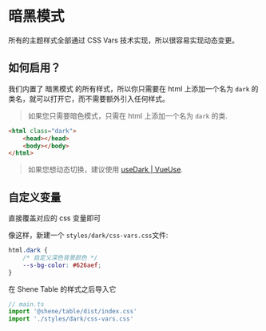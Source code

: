 # 暗黑模式

所有的主题样式全部通过 CSS Vars 技术实现，所以很容易实现动态变更。

## 如何启用？

我们内置了 暗黑模式 的所有样式，所以你只需要在 html 上添加一个名为 `dark` 的类名，就可以打开它，而不需要额外引入任何样式。

> 如果您只需要暗色模式，只需在 html 上添加一个名为 `dark` 的类.

```html
<html class="dark">
	<head></head>
	<body></body>
</html>
```

> 如果您想动态切换，建议使用 [useDark | VueUse](https://vueuse.org/core/useDark/).

## 自定义变量

直接覆盖对应的 css 变量即可

像这样，新建一个 `styles/dark/css-vars.css`文件:

```css
html.dark {
	/* 自定义深色背景颜色 */
	--s-bg-color: #626aef;
}
```

在 Shene Table 的样式之后导入它

```ts
// main.ts
import '@shene/table/dist/index.css'
import './styles/dark/css-vars.css'
```
